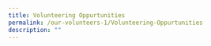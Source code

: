 ```yaml
---
title: Volunteering Oppurtunities
permalink: /our-volunteers-1/Volunteering-Oppurtunities
description: ""
---
```

